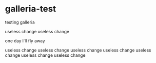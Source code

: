 # galleria-test

testing galleria

useless change
useless change

one day I'll fly away


useless change
useless change
useless change
useless change
useless change
useless change
useless change
